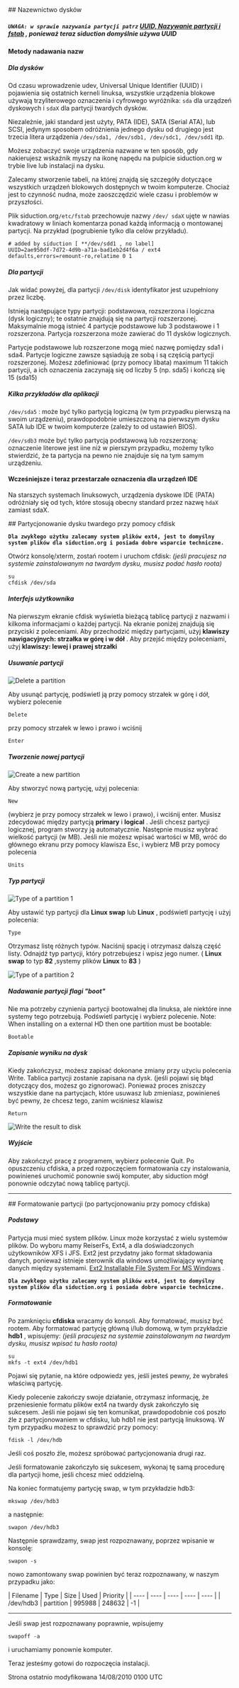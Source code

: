 <div id="main-page"></div>
<div class="divider" id="disknames"></div>
## Nazewnictwo dysków

##### **`UWAGA: w sprawie nazywania partycji patrz`**  [UUID, Nazywanie partycji i fstab](part-uuid-pl.htm) , ponieważ teraz siduction domyślnie używa UUID

#### Metody nadawania nazw

##### Dla dysków

Od czasu wprowadzenie udev, Universal Unique Identifier (UUID) i pojawienia się ostatnich kerneli linuksa, wszystkie urządzenia blokowe używają trzyliterowego oznaczenia i cyfrowego wyróżnika: `sda`  dla urządzeń dyskowych i `sdaX`  dla partycji twardych dysków.

Niezależnie, jaki standard jest użyty, PATA (IDE), SATA (Serial ATA), lub SCSI, jedynym sposobem odróżnienia jednego dysku od drugiego jest trzecia litera urządzenia `/dev/sda1, /dev/sdb1, /dev/sdc1, /dev/sdd1`  itp.

Możesz zobaczyć swoje urządzenia nazwane w ten sposób, gdy nakierujesz wskaźnik myszy na ikonę napędu na pulpicie siduction.org w trybie live lub instalacji na dysku.

Zalecamy stworzenie tabeli, na której znajdą się szczegóły dotyczące wszystkich urządzeń blokowych dostępnych w twoim komputerze. Chociaż jest to czynność nudna, może zaoszczędzić wiele czasu i problemów w przyszłości.

Plik siduction.org`/etc/fstab`  przechowuje nazwy `/dev/ sdaX`  ujęte w nawias kwadratowy w liniach komentarza ponad każdą informacją o montowanej partycji. Na przykład (pogrubienie tylko dla celów przykładu). 

~~~  
# added by siduction [ **/dev/sdd1 , no label]  
UUID=2ae950df-7d72-4d9b-a71a-bad1eb2d4f6a / ext4 defaults,errors=remount-ro,relatime 0 1  
~~~

##### Dla partycji

Jak widać powyżej, dla partycji `/dev/disk`  identyfikator jest uzupełniony przez liczbę. 

Istnieją następujące typy partycji: podstawowa, rozszerzona i logiczna (dysk logiczny); te ostatnie znajdują się na partycji rozszerzonej. Maksymalnie mogą istnieć 4 partycje podstawowe lub 3 podstawowe i 1 rozszerzona. Partycja rozszerzona może zawierać do 11 dysków logicznych. 

Partycje podstawowe lub rozszerzone mogą mieć nazwę pomiędzy sda1 i sda4. Partycje logiczne zawsze sąsiadują ze sobą i są częścią partycji rozszerzonej. Możesz zdefiniować (przy pomocy libata) maximum 11 takich partycji, a ich oznaczenia zaczynają się od liczby 5 (np. sda5) i kończą się 15 (sda15)

##### Kilka przykładów dla aplikacji

`/dev/sda5`  : może być tylko partycją logiczną (w tym przypadku pierwszą na swoim urządzeniu), prawdopodobnie umieszczoną na pierwszym dysku SATA lub IDE w twoim komputerze (zależy to od ustawień BIOS).

`/dev/sdb3`  może być tylko partycją podstawową lub rozszerzoną; oznaczenie literowe jest iine niż w pierszym przypadku, możemy tylko stwierdzić, że ta partycja na pewno nie znajduje się na tym samym urządzeniu.

#### Wcześniejsze i teraz przestarzałe oznaczenia dla urządzeń IDE

Na starszych systemach linuksowych, urządzenia dyskowe IDE (PATA) odróżniały się od tych, które stosują obecny standard przez nazwę `hdaX`  zamiast sdaX.

<div class="divider" id="partition"></div>
## Partycjonowanie dysku twardego przy pomocy cfdisk

**`Dla zwykłego użytku zalecamy system plików ext4, jest to domyślny system plików dla siduction.org i posiada dobre wsparcie techniczne.`**

Otwórz konsolę/xterm, zostań rootem i uruchom cfdisk:  *(jeśli pracujesz na systemie zainstalowanym na twardym dysku, musisz podać hasło roota)* 

~~~  
su  
cfdisk /dev/sda  
~~~

##### Interfejs użytkownika

Na pierwszym ekranie cfdisk wyświetla bieżącą tablicę partycji z nazwami i kilkoma informacjami o każdej partycji. Na ekranie poniżej znajdują się przyciski z poleceniami. Aby przechodzić między partycjami, użyj  **klawiszy nawigacyjnych: strzałka w górę i w dół** . Aby przejść między poleceniami, użyj  **klawiszy: lewej i prawej strzałki** 

##### Usuwanie partycji

![Delete a partition](../images-pl/cfdisk-pl/cfdisk0-pl.png "Delete a partition") 

Aby usunąć partycję, podświetl ją przy pomocy strzałek w górę i dół, wybierz polecenie

~~~  
Delete  
~~~

przy pomocy strzałek w lewo i prawo i wciśnij

~~~  
Enter  
~~~

##### Tworzenie nowej partycji

![Create a new partition](../images-pl/cfdisk-pl/cfdisk1-pl.png "Create a new partition") 

Aby stworzyć nową partycję, użyj polecenia:

~~~  
New  
~~~

(wybierz je przy pomocy strzałek w lewo i prawo), i wciśnij enter. Musisz zdecydować między partycją  **primary**  i  **logical** . Jeśli chcesz partycji logicznej, program stworzy ją automatycznie. Następnie musisz wybrać wielkość partycji (w MB). Jeśli nie możesz wpisać wartości w MB, wróć do głównego ekranu przy pomocy klawisza Esc, i wybierz MB przy pomocy polecenia 

~~~  
Units  
~~~

##### Typ partycji

![Type of a partition 1](../images-pl/cfdisk-pl/cfdisk2-pl.png "Type of a partition 1") 

Aby ustawić typ partycji dla  **Linux swap**  lub  **Linux** , podświetl partycję i użyj polecenia:

~~~  
Type  
~~~

Otrzymasz listę różnych typów. Naciśnij spację i otrzymasz dalszą część listy. Odnajdź typ partycji, który potrzebujesz i wpisz jego numer. ( **Linux swap**  to typ  **82** ,systemy plików  **Linux**  to  **83** )

![Type of a partition 2](../images-pl/cfdisk-pl/cfdisk3-pl.png "Type of a partition 2") 

##### Nadawanie partycji flagi "boot"

Nie ma potrzeby czynienia partycji bootowalnej dla linuksa, ale niektóre inne systemy tego potrzebują. Podświetl partycję i wybierz polecenie. Note: When installing on a external HD then one partition must be bootable:

~~~  
Bootable  
~~~

##### Zapisanie wyniku na dysk

Kiedy zakończysz, możesz zapisać dokonane zmiany przy użyciu polecenia Write. Tablica partycji zostanie zapisana na dysk. (jeśli pojawi się błąd dotyczący dos, możesz go zignorować). Ponieważ proces zniszczy wszystkie dane na partycjach, które usuwasz lub zmieniasz, powinieneś być pewny, że chcesz tego, zanim wciśniesz klawisz

~~~  
Return  
~~~

![Write the result to disk](../images-pl/cfdisk-pl/cfdisk4-pl.png "Write the result to disk") 

##### Wyjście

Aby zakończyć pracę z programem, wybierz polecenie Quit. Po opuszczeniu cfdiska, a przed rozpoczęciem formatowania czy instalowania, powinieneś uruchomić ponownie swój komputer, aby siduction mógł ponownie odczytać nową tablicę partycji.


---

<div class="divider" id="formating"></div>
## Formatowanie partycji (po partycjonowaniu przy pomocy cfdiska)

##### Podstawy

Partycja musi mieć system plików. Linux może korzystać z wielu systemów plików. Do wyboru mamy ReiserFs, Ext4, a dla doświadczonych użytkowników XFS i JFS. Ext2 jest przydatny jako format składowania danych, ponieważ istnieje sterownik dla windows umożliwiający wymianę danych między systemami. [Ext2 Installable File System For MS Windows](http://www.fs-driver.org/) .

**`Dla zwykłego użytku zalecamy system plików ext4, jest to domyślny system plików dla siduction.org i posiada dobre wsparcie techniczne.`**

##### Formatowanie

Po zamknięciu  **cfdiska**  wracamy do konsoli. Aby formatować, musisz być rootem. Aby formatować partycję główną i/lub domową, w tym przykładzie  **hdb1** , wpisujemy:  *(jeśli pracujesz na systemie zainstalowanym na twardym dysku, musisz wpisać tu hasło roota)* 

~~~  
su  
mkfs -t ext4 /dev/hdb1  
~~~

Pojawi się pytanie, na które odpowiedz yes, jeśli jesteś pewny, że wybrałeś właściwą partycję.

Kiedy polecenie zakończy swoje działanie, otrzymasz informację, że przeniesienie formatu plików ext4 na twardy dysk zakończyło się sukcesem. Jeśli nie pojawi się ten komunikat, prawdopodobnie coś poszło źle z partycjonowaniem w cfdisku, lub hdb1 nie jest partycją linuksową. W tym przypadku możesz to sprawdzić przy pomocy:

~~~  
fdisk -l /dev/hdb  
~~~

Jeśli coś poszło źle, możesz spróbować partycjonowania drugi raz.

Jeśli formatowanie zakończyło się sukcesem, wykonaj tę samą procedurę dla partycji home, jeśli chcesz mieć oddzielną.

Na koniec formatujemy partycję swap, w tym przykładzie hdb3:

~~~  
mkswap /dev/hdb3  
~~~

a następnie:

~~~  
swapon /dev/hdb3  
~~~

Następnie sprawdzamy, swap jest rozpoznawany, poprzez wpisanie w konsolę:

~~~  
swapon -s  
~~~

nowo zamontowany swap powinien być teraz rozpoznawany, w naszym przypadku jako:

<table class="center">
| Filename | Type | Size | Used | Priority | 
| ---- | ---- | ---- | ---- | ---- |
| /dev/hdb3 | partition | 995988 | 248632 | -1 | 


---

Jeśli swap jest rozpoznawany poprawnie, wpisujemy

~~~  
swapoff -a  
~~~

i uruchamiamy ponownie komputer.

Teraz jesteśmy gotowi do rozpoczęcia instalacji.

<div id="rev">Strona ostatnio modyfikowana 14/08/2010 0100 UTC</div>
